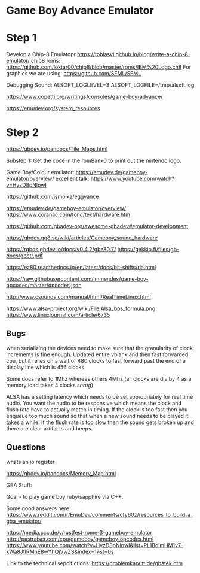 Game Boy Advance Emulator
====

Step 1
===
Develop a Chip-8 Emulatopr
https://tobiasvl.github.io/blog/write-a-chip-8-emulator/
chip8 roms: https://github.com/loktar00/chip8/blob/master/roms/IBM%20Logo.ch8
For graphics we are using: https://github.com/SFML/SFML

Debugging Sound: ALSOFT_LOGLEVEL=3 ALSOFT_LOGFILE=/tmp/alsoft.log

https://www.copetti.org/writings/consoles/game-boy-advance/

https://emudev.org/system_resources

Step 2
===

https://gbdev.io/pandocs/Tile_Maps.html

Substep 1:
Get the code in the romBank0 to print out the nintendo logo.

Game Boy/Colour emulator:
https://emudev.de/gameboy-emulator/overview/
excellent talk: https://www.youtube.com/watch?v=HyzD8pNlpwI

https://github.com/jsmolka/eggvance

https://emudev.de/gameboy-emulator/overview/
https://www.coranac.com/tonc/text/hardware.htm


https://github.com/gbadev-org/awesome-gbadev#emulator-development



https://gbdev.gg8.se/wiki/articles/Gameboy_sound_hardware


https://rgbds.gbdev.io/docs/v0.4.2/gbz80.7/
https://gekkio.fi/files/gb-docs/gbctr.pdf

https://ez80.readthedocs.io/en/latest/docs/bit-shifts/rla.html

https://raw.githubusercontent.com/lmmendes/game-boy-opcodes/master/opcodes.json

http://www.csounds.com/manual/html/RealTimeLinux.html

https://www.alsa-project.org/wiki/File:Alsa_bps_formula.png
https://www.linuxjournal.com/article/6735


Bugs
----
when serializing the devices need to make sure that the granularity of clock increments is fine enough.
Updated entire vblank and then fast forwarded cpu, but it relies on a wait of 480 clocks to 
fast forward past the end of a display line which is 456 clocks.

Some docs refer to 1Mhz whereas others 4Mhz (all clocks are div by 4 as a memory load takes 4 clocks *shrug*)

ALSA has a setting latency which needs to be set appropriately for real time audio.
You want the audio to be responsive which means the clock and flush rate have to actually match in timing.
If the clock is too fast then you enqueue too much sound so that when a new sound needs to be played
it takes a while. If the flush rate is too slow then the sound gets broken up and there are clear artifacts
and beeps.

Questions
---
whats an io register


https://gbdev.io/pandocs/Memory_Map.html


GBA Stuff:


Goal - to play game boy ruby/sapphire via C++.

Some good answers here:
https://www.reddit.com/r/EmuDev/comments/cfy60z/resources_to_build_a_gba_emulator/

https://media.ccc.de/v/rustfest-rome-3-gameboy-emulator
http://pastraiser.com/cpu/gameboy/gameboy_opcodes.html
https://www.youtube.com/watch?v=HyzD8pNlpwI&list=PL1BolmHM1v7-kWa8JtIRMnE8wYhQjVwZS&index=17&t=0s



Link to the technical sepcifictions: https://problemkaputt.de/gbatek.htm

